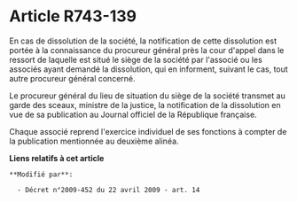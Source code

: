 # Article R743-139

En cas de dissolution de la société, la notification de cette dissolution est portée à la connaissance du procureur général
près la cour d'appel dans le ressort de laquelle est situé le siège de la société par l'associé ou les associés ayant demandé
la dissolution, qui en informent, suivant le cas, tout autre procureur général concerné. 

Le procureur général du lieu de situation du siège de la société transmet au garde des sceaux, ministre de la justice, la
notification de la dissolution en vue de sa publication au Journal officiel de la République française. 

Chaque associé reprend l'exercice individuel de ses fonctions à compter de la publication mentionnée au deuxième alinéa.

**Liens relatifs à cet article**

	**Modifié par**:

	  - Décret n°2009-452 du 22 avril 2009 - art. 14
